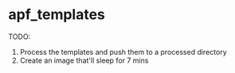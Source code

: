 # apf_templates

TODO:

1. Process the templates and push them to a processed directory
2. Create an image that'll sleep for 7 mins
